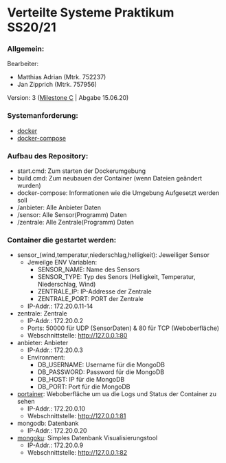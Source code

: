 # Verteilte Systeme Praktikum SS20/21
### Allgemein:
Bearbeiter:
- Matthias Adrian  (Mtrk. 752237)
- Jan Zipprich     (Mtrk. 757956)

Version: 3 ([Milestone C](https://code.fbi.h-da.de/istjazipp/verteilte_systeme_mo5y-3/-/milestones/3) | Abgabe 15.06.20)

### Systemanforderung:

- [docker](https://docs.docker.com/get-docker/)
- [docker-compose](https://docs.docker.com/compose/install/)

### Aufbau des Repository:
- start.cmd: Zum starten der Dockerumgebung
- build.cmd: Zum neubauen der Container (wenn Dateien geändert wurden)
- docker-compose: Informationen wie die Umgebung Aufgesetzt werden soll
- /anbieter: Alle Anbieter Daten
- /sensor: Alle Sensor(Programm) Daten
- /zentrale: Alle Zentrale(Programm) Daten

### Container die gestartet werden:
- sensor_(wind,temperatur,niederschlag,helligkeit): Jeweiliger Sensor
  - Jeweilge ENV Variablen:
    - SENSOR_NAME: Name des Sensors
    - SENSOR_TYPE: Typ des Senors (Helligkeit, Temperatur, Niederschlag, Wind)
    - ZENTRALE_IP: IP-Addresse der Zentrale
    - ZENTRALE_PORT: PORT der Zentrale
  - IP-Addr.: 172.20.0.11-14
- zentrale: Zentrale
  - IP-Addr.: 172.20.0.2
  - Ports: 50000 für UDP (SensorDaten) & 80 für TCP (Weboberfläche)
  - Webschnittstelle: http://127.0.0.1:80
- anbieter: Anbieter
  - IP-Addr.: 172.20.0.3
  - Environment:
    - DB_USERNAME: Username für die MongoDB
	- DB_PASSWORD: Password für die MongoDB
	- DB_HOST: IP für die MongoDB
	- DB_PORT: Port für die MongoDB
- [portainer](https://www.portainer.io/): Weboberfläche um ua die Logs und Status 
der Container zu sehen
  - IP-Addr.: 172.20.0.10
  - Webschnittstelle: http://127.0.0.1:81
- mongodb: Datenbank
  - IP-Addr.: 172.20.0.20
- [mongoku](https://github.com/huggingface/Mongoku): Simples Datenbank Visualisierungstool
  - IP-Addr.: 172.20.0.9
  - Webschnittstelle: http://127.0.0.1:82
